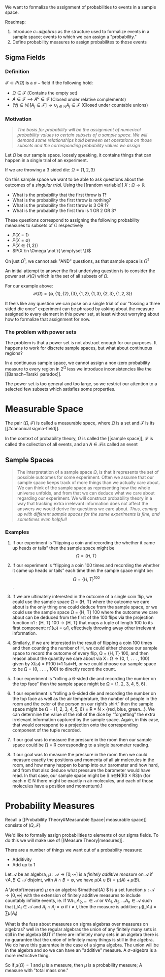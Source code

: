 
We want to formalize the assignment of probabilities to events in a sample space. 

Roadmap:
1. Introduce $\sigma-$*algebras* as the structure used to formalize events in a sample space; events to which we can assign a "probability."
2. Define probability measures to assign probabilites to those events 
## Sigma Fields 

### Definition

$\mathcal{F} \subset P(\Omega)$ is a $\sigma-\text{field}$ if the following hold:
*  $\Omega \in \mathcal{F}$ (Contains the empty set)
*  $A \in \mathcal{F} \implies A^c \in \mathcal{F}$ (Closed under relative complements)
* $(\forall j \in \mathbb{N})[ A_j  \in \mathcal{F}] \rightarrow \cup_{j \in \mathbb{N}} A_j \in \mathcal{F}$ (Closed under countable unions)

### Motivation

> *The basis for probability will be the assignment of numerical probability values to certain subsets of a sample space. We will demand some relationships hold between set operations on those subsets and the corresponding probability values we assign*

Let $\Omega$ be our sample space. loosely speaking, it contains things that can happen in a single trial of an experiment. 

If we are throwing a 3 sided die: $\Omega = \{1,2,3\}$

On this sample space we want to be able to ask questions about the outcomes of a *singular trial*. Using the [[random variable]] $X : \Omega \rightarrow \mathbb{R}$

* What is the probability that the first throw is 1? 
* What is the probability the first throw is nothing?
* What is the probability the first throw is 3 OR 1?
* What is the probability the first thro is 1 OR 2 OR 3?

These questions correspond to assigning the following probability measures to subsets of $\Omega$ respectively
 * $P(X=1)$ 
 * $P(X=\emptyset)$ 
 * $P(X \in \{1, 2\})$ 
 * $P(X \in \Omega \not \{ \emptyset \})$ 

On just $\Omega^1$, we cannot ask "AND" questions, as that sample space is $\Omega^2$


An initial attempt to answer the first underlying question is to consider the power set $\mathcal{P}(\Omega)$ which is the set of all subsets of $\Omega$. 

For our example above:
$$\mathcal{P}(\Omega) = \{ \emptyset, \{1\}, \{2\},\{3\},\{1,2\},\{1,3\},\{2,3\}, \{1,2,3\} \}$$

It feels like any question we can pose on a single trial of our "tossing a three sided die once" experiment can be phrased by asking about the measure assigned to every element in this power set, at least without worrying about how to formalize that assignment for now. 

### The problem with power sets
The problem is that a power set is not abstract enough for our purposes. It happens to work for discrete sample spaces, but what about continuous regions?   

 In a continuous sample space, we cannot assign a non-zero probability measure to every  region in $2^\Omega$ less we introduce inconsistencies like the [[Banach–Tarski  paradox]].

 The power set is too general and too large, so we restrict our attention to a selected few subsets which satisfies some properties. 



# Measurable Space
The pair $(\Omega, \mathcal{F})$ is called a measurable space, where $\Omega$ is a set and $\mathcal{F}$ is its [[#canonical sigma-field]]. 

In the context of probability theory, $\Omega$ is called the [[sample space]], $\mathcal{F}$ is called the collection of all events, and an $A \in \mathcal{F}$is called an event

## Sample Spaces
> The interpretation of a sample space $\Omega$, is that it represents the set of possible outcomes for some experiment. Often we assume that our sample space keeps track of more things than we actually care about. We can think of the sample space as representing how the whole universe unfolds, and from that we can deduce what we care about regarding our experiment. We will construct probability theory in a way that tracking extra irrelevant information does not affect the answers we would derive for questions we care about. *Thus, coming up with different sample spaces for the same experiments is fine, and sometimes even helpful!*

### Examples

1. If our experiment is “flipping a coin and recording the whether it came up heads or tails” then the sample space might be 
$$Ω = \{H, T\}$$

2. If our experiment is “flipping a coin 100 times and recording the whether it came up heads or tails” each time then the sample space might be:
$$\Omega = \{H, T\}^{100}$$.
3. If we are ultimately interested in the outcome of a single coin flip, we could use the
sample space Ω = {H, T} where the outcome we care about is the only thing one could
deduce from the sample space, or we could use the sample space Ω = {H, T}
100 where the
outcome we care about can be deduced from the first of the 100 flips via the projection
function π1 : {H, T}
100
→ {H, T} that maps a tuple of length 100 to its first component:
π1(ω) = ω1, effectively throwing away other irrelevant information.
4. Similarly, if we are interested in the result of flipping a coin 100 times and then counting
the number of H, we could either choose our sample space to record the outcome of
every flip, Ω = {H, T}
100, and then reason about the quantity we care about via X :
Ω → {0, 1, . . . , 100} given by X(ω) = P100
i=1 1ωi=H, or we could choose our sample space
to be Ω = {0, . . . , 100} to directly record the count.
5. If our experiment is “rolling a 6-sided die and recording the number on the top face”
then the sample space might be Ω = {1, 2, 3, 4, 5, 6}.
6. If our experiment is “rolling a 6-sided die and recording the number on the top face
as well as the air temperature, the number of people in the room and the color of the
person on our right’s shirt” then the sample space might be Ω = {1, 2, 3, 4, 5, 6} ×
R × N × {red, blue, green...}. We can determine the value of the roll of the dice by
“forgetting” the extra irrelevant information captured by the sample space. Again, in
this case, that would correspond to a projection onto the corresponding component of
the tuple recorded.
7. If our goal was to measure the pressure in the room then our sample space could be
Ω = R corresponding to a single barometer reading.
8. If our goal was to measure the pressure in the room then we could measure exactly
the positions and momenta of all air molecules in the room, and how many happen to
bump into our barometer and how hard, and from that also deduce what pressure the
barometer would have read. In that case, our sample space might be S
n∈N(R3 × R3)n
(for each n ∈ N there might be exactly n air molecules, and each of those molecules
have a position and momentum).1


# Probability Measures
Recall a [[Probability Theory#Measurable Space| measurable space]] consists of $(\Omega, \mathcal{F})$ 

We'd like to formally assign probabilities to elements of our sigma fields. To do this we will make use of [[Measure Theory|measures]].

There are a number of things we want out of a probability measure:
* Additivity 
* Add up to 1


Let $\mathcal{A}$ be an algebra, $\mu : \mathcal{A} \rightarrow [0, \infty]$ is a *finitely additive measure* on $\mathcal{A}$ if $\forall A, B \in \mathcal{A}$ disjoint, with  $A \cap B = \emptyset$, we have $\mu (A \cup B) = \mu (A) + \mu(B)$. 


A \textbf{measure} $\mu$ on an algebra $\mathcal{A} $ is a set function $\mu: \mathcal{A} \rightarrow [0,\infty]$ with the extension of finitely additive measures to include countably infinite events, ie. If $\forall A_1, A_2, \dots \in \mathcal{A}$ or $\forall A_1, A_2, \dots A_n \in \mathcal{A}$ such that $\bigcup A_i \in \mathcal{A}$ and $A_i \cap A_j = \emptyset$ if $i \neq j$, then the measure is additive: $\mu(\bigcup A_i) = \sum \mu(A_i)$
  

What is the fuss about measures on sigma algebras over measures on algebras? well in the regular algebras the union of any finitely many sets is still in the algebra BUT if there are infinitely many sets in an algebra there is no guarantee that the union of infinitely many things is still in the algebra. We do have this guarantee in the case of a sigma algebra. The union will be in the algebra and so we can have an "additive" measure. A $\sigma-$algebra is a more restrictive thing.  
  
  

So if $\mu(\Omega) = 1$ and $\mu$ is a measure, then $\mu$ is a probability measure; A measure with "total mass one."

  

  
